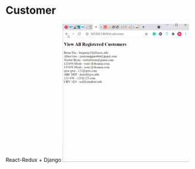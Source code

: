 # Customer
React-Redux + Django
<img src="https://github.com/Toubat/Customer/blob/master/demo.gif" height="370"/>
